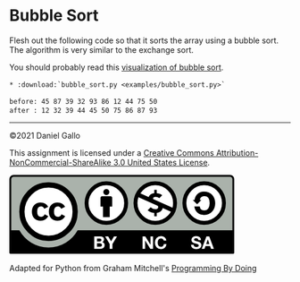 # Bubble Sort


Flesh out the following code so that it sorts the array using a bubble sort. The algorithm is very similar to the exchange sort.


You should probably read this [visualization of bubble sort](http://www.algolist.net/Algorithms/Sorting/Bubble_sort).


```eval_rst
* :download:`bubble_sort.py <examples/bubble_sort.py>`
```

```
before: 45 87 39 32 93 86 12 44 75 50
after : 12 32 39 44 45 50 75 86 87 93

```

---


©2021 Daniel Gallo


This assignment is licensed under a
[Creative Commons Attribution-NonCommercial-ShareAlike 3.0 United States License](https://creativecommons.org/licenses/by-nc-sa/3.0/us/deed.en_US).  

![Creative Commons License](images/by-nc-sa.png)





Adapted for Python from Graham Mitchell's [Programming By Doing](https://programmingbydoing.com/)